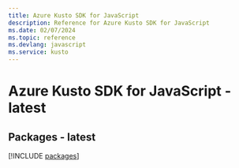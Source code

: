 ```yaml
---
title: Azure Kusto SDK for JavaScript
description: Reference for Azure Kusto SDK for JavaScript
ms.date: 02/07/2024
ms.topic: reference
ms.devlang: javascript
ms.service: kusto
---
```

# Azure Kusto SDK for JavaScript - latest
## Packages - latest
[!INCLUDE [packages](kusto-index.md)]